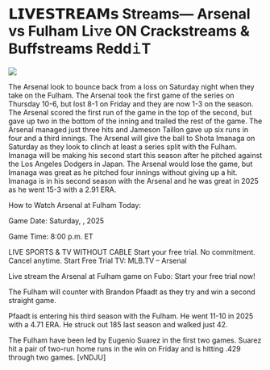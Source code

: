 # 𝗟𝗜𝗩𝗘𝗦𝗧𝗥𝗘𝗔𝗠𝘀 Streams— Arsenal vs Fulham Li𝚟e ON Crackstreams & Buffstreams Redd𝚒T  
  
  
[![](https://i.imgur.com/qSNzIqt.png)](https://movie.rssnews.media/LgWDDjl.php)  
  
The Arsenal look to bounce back from a loss on Saturday night when they take on the Fulham. The Arsenal took the first game of the series on Thursday 10-6, but lost 8-1 on Friday and they are now 1-3 on the season. The Arsenal scored the first run of the game in the top of the second, but gave up two in the bottom of the inning and trailed the rest of the game. The Arsenal managed just three hits and Jameson Taillon gave up six runs in four and a third innings. The Arsenal will give the ball to Shota Imanaga on Saturday as they look to clinch at least a series split with the Fulham. Imanaga will be making his second start this season after he pitched against the Los Angeles Dodgers in Japan. The Arsenal would lose the game, but Imanaga was great as he pitched four innings without giving up a hit. Imanaga is in his second season with the Arsenal and he was great in 2025 as he went 15-3 with a 2.91 ERA.

How to Watch Arsenal at Fulham Today:

Game Date: Saturday, , 2025

Game Time: 8:00 p.m. ET

LIVE SPORTS & TV WITHOUT CABLE
Start your free trial. No commitment. Cancel anytime.
Start Free Trial
TV: MLB.TV – Arsenal

Live stream the Arsenal at Fulham game on Fubo: Start your free trial now!

The Fulham will counter with Brandon Pfaadt as they try and win a second straight game.

Pfaadt is entering his third season with the Fulham. He went 11-10 in 2025 with a 4.71 ERA. He struck out 185 last season and walked just 42.

The Fulham have been led by Eugenio Suarez in the first two games. Suarez hit a pair of two-run home runs in the win on Friday and is hitting .429 through two games. [vNDJU]